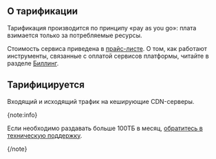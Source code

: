 ## О тарификации

Тарификация производится по принципу «pay as you go»: плата взимается только за потребляемые ресурсы.

Стоимость сервиса приведена в [прайс-листе](https://cloud.vk.com/pricelist). О том, как работают инструменты, связанные с оплатой сервисов платформы, читайте в разделе [Биллинг](/ru/intro/billing).

## Тарифицируется

Входящий и исходящий трафик на кеширующие CDN-серверы.

{note:info}

Если необходимо раздавать больше 100ТБ в месяц, [обратитесь в техническую поддержку](/ru/contacts).

{/note}
